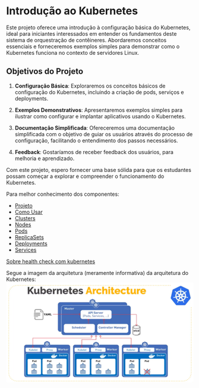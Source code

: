 # Introdução ao Kubernetes

Este projeto oferece uma introdução à configuração básica do Kubernetes, ideal para iniciantes interessados em entender os fundamentos deste sistema de orquestração de contêineres. Abordaremos conceitos essenciais e forneceremos exemplos simples para demonstrar como o Kubernetes funciona no contexto de servidores Linux.

## Objetivos do Projeto

1. **Configuração Básica**: Exploraremos os conceitos básicos de configuração do Kubernetes, incluindo a criação de pods, serviços e deployments.

2. **Exemplos Demonstrativos**: Apresentaremos exemplos simples para ilustrar como configurar e implantar aplicativos usando o Kubernetes.

3. **Documentação Simplificada**: Ofereceremos uma documentação simplificada com o objetivo de guiar os usuários através do processo de configuração, facilitando o entendimento dos passos necessários.

4. **Feedback**: Gostaríamos de receber feedback dos usuários, para melhoria e aprendizado.

Com este projeto, espero fornecer uma base sólida para que os estudantes possam começar a explorar e compreender o funcionamento do Kubernetes.

Para melhor conhecimento dos componentes:

- [Projeto](doc/projeto.md)
- [Como Usar](doc/como_ultilizar.md)
- [Clusters](doc/cluster.md)
- [Nodes](doc/nodes.md)
- [Pods](doc/pods.md)
- [ReplicaSets](doc/replicasets.md)
- [Deployments](doc/deployments.md)
- [Services](doc/services.md)

[Sobre health check com kubernetes](doc/health_check/health_check.md)

Segue a imagem da arquitetura (meramente informativa) da arquitetura do Kubernetes:
![Exemplo de Imagem](assets/img/1.png)
